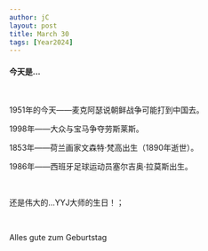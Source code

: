 ```yaml
---
author: jC
layout: post
title: March 30
tags: [Year2024]
---
```

#### 今天是...

 <br>

 1951年的今天——麦克阿瑟说朝鲜战争可能打到中国去。

 1998年——大众与宝马争夺劳斯莱斯。

 1853年——荷兰画家文森特·梵高出生（1890年逝世）。
 
 1986年——西班牙足球运动员塞尔吉奥·拉莫斯出生。

  <br>

还是伟大的...YYJ大师的生日！；

  <br>

Alles gute zum Geburtstag

